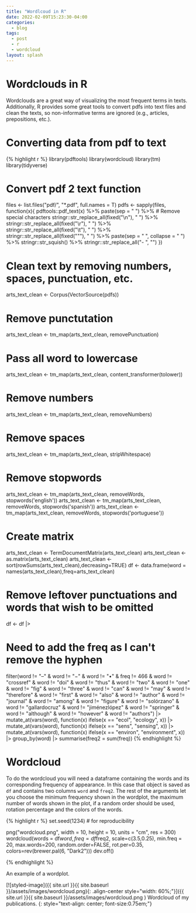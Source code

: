 ```yaml
---
title: "Wordlcoud in R"
date: 2022-02-09T15:23:30-04:00
categories:
  - blog
tags:
  - post
  - r
  - wordcloud
layout: splash
---
```


# Wordclouds in R

Wordclouds are a great way of visualizing the most frequent terms in texts. Additionally, R provides some great tools to convert pdfs into text files and clean the texts, so non-informative terms are ignored (e.g., articles, prepositions, etc.).

# Converting data from pdf to text

{% highlight r %}
library(pdftools)
library(wordcloud)
library(tm)
library(tidyverse)


# Convert pdf 2 text function
files <- list.files("pdf/",
                    "*.pdf",
                    full.names = T)
pdfs <- sapply(files, function(x){
  pdftools::pdf_text(x) %>%
    paste(sep = " ") %>%
    # Remove special characters
    stringr::str_replace_all(fixed("\n"), " ") %>%
    stringr::str_replace_all(fixed("\r"), " ") %>%
    stringr::str_replace_all(fixed("\t"), " ") %>%
    stringr::str_replace_all(fixed("\""), " ") %>%
    paste(sep = " ", collapse = " ") %>%
    stringr::str_squish() %>%
    stringr::str_replace_all("- ", "") 
})

# Clean text by removing numbers, spaces, punctuation, etc.
arts_text_clean <- Corpus(VectorSource(pdfs))

# Remove punctutation
arts_text_clean <- tm_map(arts_text_clean, removePunctuation)
# Pass all word to lowercase
arts_text_clean <- tm_map(arts_text_clean, content_transformer(tolower))
# Remove numbers
arts_text_clean <- tm_map(arts_text_clean, removeNumbers)
# Remove spaces
arts_text_clean <- tm_map(arts_text_clean, stripWhitespace)
# Remove stopwords
arts_text_clean <- tm_map(arts_text_clean, removeWords, stopwords('english'))
arts_text_clean <- tm_map(arts_text_clean, removeWords, stopwords('spanish'))
arts_text_clean <- tm_map(arts_text_clean, removeWords, stopwords('portuguese'))

# Create matrix
arts_text_clean <- TermDocumentMatrix(arts_text_clean) 
arts_text_clean <- as.matrix(arts_text_clean) 
arts_text_clean <- sort(rowSums(arts_text_clean),decreasing=TRUE) 
df <- data.frame(word = names(arts_text_clean),freq=arts_text_clean)

# Remove leftover punctuations and words that wish to be omitted
df <- df |>
  # Need to add the freq as I can't remove the hyphen
  filter(word != "–" & word != "−" & word != "•" & freq != 466 &
           word != "crossref" & word != "doi" & word != "thus" & word != "two" &
           word != "one" & word != "fig" & word != "three" & word != "can" & 
           word != "may" & word != "therefore" & word != "first" & word != "also" &
           word != "author" & word != "journal" & word != "among" & word != "figure" &
           word != "solórzano" & word != "gallardocruz" & word != "jiménezlópez" &
           word != "springer" & word != "although" & word != "however" & word != "authors") |>
  mutate_at(vars(word), function(x) ifelse(x == "ecol", "ecology", x)) |>
  mutate_at(vars(word), function(x) ifelse(x == "sens", "sensing", x)) |>
  mutate_at(vars(word), function(x) ifelse(x == "environ", "environment", x)) |>
  group_by(word) |>
  summarise(freq2 = sum(freq))
{% endhighlight %}


# Wordcloud

To do the wordcloud you will need a dataframe containing the words and its corresponding frequency of appearance. In this case that object is saved as `df` and contains two columns `word` and `freq2`. The rest of the arguments let you choose the minimum frequency shown in the wordplot, the maximum number of words shown in the plot, if a random order should be used, rotation percentage and the colors of the words.

{% highlight r %}
set.seed(1234) # for reproducibility 

png("wordcloud.png",
    width = 10,
    height = 10,
    units = "cm",
    res = 300)
wordcloud(words = df$word, 
          freq = df$freq2, 
          scale=c(3.5,0.25),
          min.freq = 20,
          max.words=200, 
          random.order=FALSE, 
          rot.per=0.35,
          colors=rev(brewer.pal(6, "Dark2")))
dev.off()

{% endhighlight %}

An example of a wordplot.

[![styled-image]({{ site.url }}{{ site.baseurl }}/assets/images/wordcloud.png){: .align-center style="width: 60%;"}]({{ site.url }}{{ site.baseurl }}/assets/images/wordcloud.png ) Wordcloud of my publications.
{: style="text-align: center; font-size:0.75em;"}